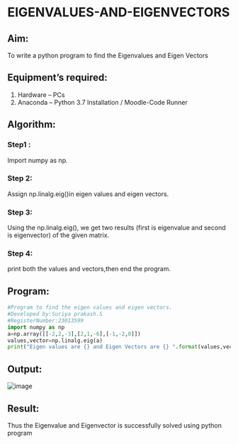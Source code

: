 # EIGENVALUES-AND-EIGENVECTORS
## Aim:
To write a python program to find the Eigenvalues and Eigen Vectors
## Equipment’s required:
1. 	Hardware – PCs
2. 	Anaconda – Python 3.7 Installation / Moodle-Code Runner
## Algorithm:
### Step1 :
Import numpy as np.
### Step 2: 
Assign np.linalg.eig()in eigen values and eigen vectors.
### Step 3:
Using the np.linalg.eig(),  we get two results (first is eigenvalue and second is eigenvector) of the given matrix.
### Step 4: 
print both the values and vectors,then end the program.
## Program:
```python
#Program to find the eigen values and eigen vectors.
#Developed by:Suriya prakash.S
#RegisterNumber:23013599
import numpy as np
a=np.array([[-2,2,-3],[2,1,-6],[-1,-2,0]])
values,vector=np.linalg.eig(a)
print("Eigen values are {} and Eigen Vectors are {} ".format(values,vector))
```
## Output:
![image](https://github.com/arulsuriyalokeshy/EIGENVALUES-AND-EIGENVECTORS/assets/149130151/6cc4826a-d48b-4476-b8a7-38b3e0645d55)

## Result:
Thus the Eigenvalue and Eigenvector is successfully solved using python program
